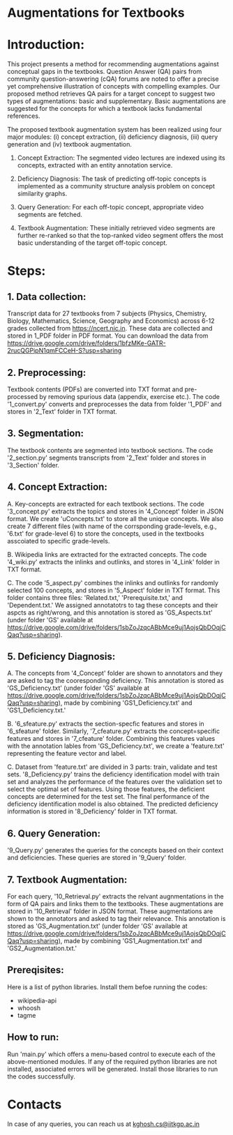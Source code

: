 # Augmentations for Textbooks

# Introduction:
This project presents a method for recommending augmentations against conceptual gaps in the textbooks. Question Answer (QA) pairs from community question-answering (cQA) forums are noted to offer a precise yet comprehensive illustration of concepts with compelling examples. Our proposed method retrieves QA pairs for a target concept to suggest two types of augmentations: basic and supplementary. Basic augmentations are suggested for the concepts for which a textbook lacks fundamental references.

The proposed textbook augmentation system has been realized using four major modules: (i) concept extraction, (ii) deficiency diagnosis, (iii) query generation and (iv) textbook augmentation.

1. Concept Extraction: The segmented video lectures are indexed using its concepts, extracted with an entity annotation service.

2. Deficiency Diagnosis: The task of predicting off-topic concepts is implemented as a community structure analysis problem on concept similarity graphs.

3. Query Generation: For each off-topic concept, appropriate video segments are fetched.

4. Textbook Augmentation: These initially retrieved video segments are further re-ranked so that the top-ranked video segment offers the most basic understanding of the target off-topic concept.

# Steps:
## 1. Data collection:
Transcript data for 27 textbooks from 7 subjects (Physics, Chemistry, Biology, Mathematics, Science, Geography and Economics) across 6-12 grades collected from https://ncert.nic.in. These data are collected and stored in 1_PDF folder in PDF format. You can download the data from https://drive.google.com/drive/folders/1bfzMKe-GATR-2rucQGPipN1qmFCCeH-S?usp=sharing
## 2. Preprocessing:
Textbook contents (PDFs) are converted into TXT format and pre-processed by removing spurious data (appendix, exercise etc.). The code '1_convert.py' converts and preprocesses the data from folder '1_PDF' and stores in '2_Text' folder in TXT format.
## 3. Segmentation:
The textbook contents are segmented into textbook sections. The code '2_section.py' segments transcripts from '2_Text' folder and stores in '3_Section' folder.
## 4. Concept Extraction:
A. Key-concepts are extracted for each textbook sections. The code '3_concept.py' extracts the topics and stores in '4_Concept' folder in JSON format. We create 'uConcepts.txt' to store all the unique concepts. We also create 7 different files (with name of the corrsponding grade-levels, e.g., '6.txt' for grade-level 6) to store the concepts, used in the textbooks asscoiated to specific grade-levels.

B. Wikipedia links are extracted for the extracted concepts. The code '4_wiki.py' extracts the inlinks and outlinks, and stores in '4_Link' folder in TXT format.

C. The code '5_aspect.py' combines the inlinks and outlinks for randomly selected 100 concepts, and stores in '5_Aspect' folder in TXT format. This folder contains three files: 'Related.txt,' 'Prerequisite.txt,' and 'Dependent.txt.' We assigned annotatotrs to tag these concepts and their aspcts as right/wrong, and this annotation is stored as 'GS_Aspects.txt' (under folder 'GS' available at https://drive.google.com/drive/folders/1sbZoJzqcABbMce9uj1AojsQbDOqjCQaq?usp=sharing).

## 5. Deficiency Diagnosis:
A. The concepts from '4_Concept' folder are shown to annotators and they are asked to tag the cooresponding deficiency. This annotation is stored as 'GS_Deficiency.txt' (under folder 'GS' available at https://drive.google.com/drive/folders/1sbZoJzqcABbMce9uj1AojsQbDOqjCQaq?usp=sharing), made by combining 'GS1_Deficiency.txt' and 'GS1_Deficiency.txt.'

B. '6_sfeature.py' extracts the section-specfic features and stores in '6_sfeature' folder. Similarly, '7_cfeature.py' extracts the concept=specific features and stores in '7_cfeature' folder. Combining this features values with the annotation lables from 'GS_Deficiency.txt', we create a 'feature.txt' representing the feature vector and label.

C. Dataset from 'feature.txt' are divided in 3 parts: train, validate and test sets. '8_Deficiency.py' trains the deficiency identification model with train set and analyzes the performance of the features over the validation set to select the optimal set of features. Using those features, the deficient concepts are determined for the test set. The final performance of the deficiency identification model is also obtained. The predicted deficiency information is stored in '8_Deficiency' folder in TXT format.
## 6. Query Generation:
'9_Query.py' generates the queries for the concepts based on their context and deficiencies. These queries are stored in '9_Query' folder.
## 7. Textbook Augmentation:
For each query, '10_Retrieval.py' extracts the relvant augnmentations in the form of QA pairs and links them to the textbooks. These augmentations are stored in '10_Retrieval' folder in JSON format. These augmentations are shown to the annotators and asked to tag their relevance. This annotation is stored as 'GS_Augmentation.txt' (under folder 'GS' available at https://drive.google.com/drive/folders/1sbZoJzqcABbMce9uj1AojsQbDOqjCQaq?usp=sharing), made by combining 'GS1_Augmentation.txt' and 'GS2_Augmentation.txt.'

## Prereqisites:
Here is a list of python libraries. Install them befoe running the codes:
* wikipedia-api
* whoosh
* tagme

## How to run:
Run 'main.py' which offers a menu-based control to execute each of the above-mentioned modules. If any of the required python libraries are not installed, associated errors will be generated. Install those libraries to run the codes successfully.

# Contacts
In case of any queries, you can reach us at kghosh.cs@iitkgp.ac.in
